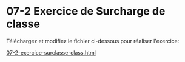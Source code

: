 
# 07-2 Exercice de Surcharge de classe

Téléchargez et modifiez le fichier ci-dessous pour réaliser l'exercice:

[07-2-exercice-surclasse-class.html](../Ressources/07-2-exercice-surclasse-de-classe/07-2-exercice-surclasse-class.html)
